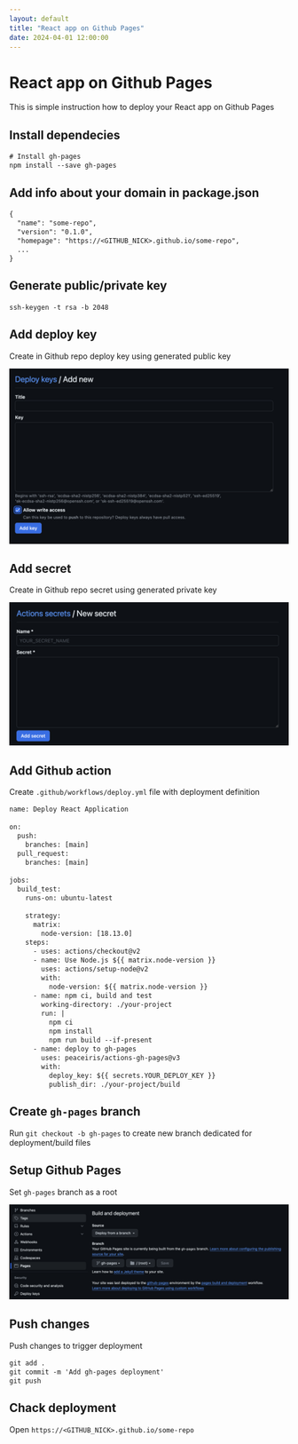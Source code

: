 ```yaml
---
layout: default
title: "React app on Github Pages"
date: 2024-04-01 12:00:00
---
```


# React app on Github Pages

This is simple instruction how to deploy your React app on Github Pages

## Install dependecies

```
# Install gh-pages
npm install --save gh-pages
```

## Add info about your domain in package.json

```
{
  "name": "some-repo",
  "version": "0.1.0",
  "homepage": "https://<GITHUB_NICK>.github.io/some-repo",
  ...
}
```

## Generate public/private key

```
ssh-keygen -t rsa -b 2048
```

## Add deploy key

Create in Github repo deploy key using generated public key

![](assets/react-on-github-pages/add_deploy_key.png)

## Add secret

Create in Github repo secret using generated private key

![](assets/react-on-github-pages/add_secret.png)

## Add Github action

Create `.github/workflows/deploy.yml` file with deployment definition

```
name: Deploy React Application

on:
  push:
    branches: [main]
  pull_request:
    branches: [main]

jobs:
  build_test:
    runs-on: ubuntu-latest

    strategy:
      matrix:
        node-version: [18.13.0]
    steps:
      - uses: actions/checkout@v2
      - name: Use Node.js ${{ matrix.node-version }}
        uses: actions/setup-node@v2
        with:
          node-version: ${{ matrix.node-version }}
      - name: npm ci, build and test
        working-directory: ./your-project
        run: |
          npm ci
          npm install
          npm run build --if-present
      - name: deploy to gh-pages
        uses: peaceiris/actions-gh-pages@v3
        with:
          deploy_key: ${{ secrets.YOUR_DEPLOY_KEY }}
          publish_dir: ./your-project/build

```

## Create `gh-pages` branch

Run `git checkout -b gh-pages` to create new branch dedicated for deployment/build files

## Setup Github Pages

Set `gh-pages` branch as a root

![](assets/react-on-github-pages/setup_gh_pages.png)

## Push changes

Push changes to trigger deployment

```
git add .
git commit -m 'Add gh-pages deployment'
git push
```

## Chack deployment

Open `https://<GITHUB_NICK>.github.io/some-repo`
